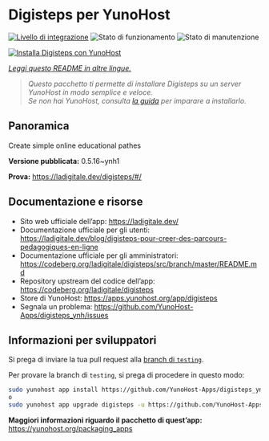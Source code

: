<!--
N.B.: Questo README è stato automaticamente generato da <https://github.com/YunoHost/apps/tree/master/tools/readme_generator>
NON DEVE essere modificato manualmente.
-->

# Digisteps per YunoHost

[![Livello di integrazione](https://dash.yunohost.org/integration/digisteps.svg)](https://dash.yunohost.org/appci/app/digisteps) ![Stato di funzionamento](https://ci-apps.yunohost.org/ci/badges/digisteps.status.svg) ![Stato di manutenzione](https://ci-apps.yunohost.org/ci/badges/digisteps.maintain.svg)

[![Installa Digisteps con YunoHost](https://install-app.yunohost.org/install-with-yunohost.svg)](https://install-app.yunohost.org/?app=digisteps)

*[Leggi questo README in altre lingue.](./ALL_README.md)*

> *Questo pacchetto ti permette di installare Digisteps su un server YunoHost in modo semplice e veloce.*  
> *Se non hai YunoHost, consulta [la guida](https://yunohost.org/install) per imparare a installarlo.*

## Panoramica

Create simple online educational pathes

**Versione pubblicata:** 0.5.16~ynh1

**Prova:** <https://ladigitale.dev/digisteps/#/>
## Documentazione e risorse

- Sito web ufficiale dell’app: <https://ladigitale.dev/>
- Documentazione ufficiale per gli utenti: <https://ladigitale.dev/blog/digisteps-pour-creer-des-parcours-pedagogiques-en-ligne>
- Documentazione ufficiale per gli amministratori: <https://codeberg.org/ladigitale/digisteps/src/branch/master/README.md>
- Repository upstream del codice dell’app: <https://codeberg.org/ladigitale/digisteps>
- Store di YunoHost: <https://apps.yunohost.org/app/digisteps>
- Segnala un problema: <https://github.com/YunoHost-Apps/digisteps_ynh/issues>

## Informazioni per sviluppatori

Si prega di inviare la tua pull request alla [branch di `testing`](https://github.com/YunoHost-Apps/digisteps_ynh/tree/testing).

Per provare la branch di `testing`, si prega di procedere in questo modo:

```bash
sudo yunohost app install https://github.com/YunoHost-Apps/digisteps_ynh/tree/testing --debug
o
sudo yunohost app upgrade digisteps -u https://github.com/YunoHost-Apps/digisteps_ynh/tree/testing --debug
```

**Maggiori informazioni riguardo il pacchetto di quest’app:** <https://yunohost.org/packaging_apps>
